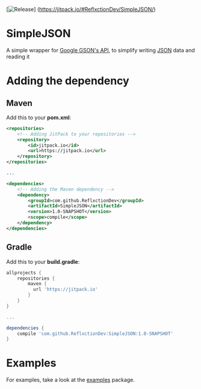 [license]: https://img.shields.io/badge/License-Apache%202.0-lightgrey.svg
[![Release](https://jitpack.io/v/org.bitbucket.User/Repo.svg)]
(https://jitpack.io/#ReflxctionDev/SimpleJSON/)
# SimpleJSON
A simple wrapper for [Google GSON's API](https://github.com/google/gson), to simplify writing [JSON](http://json.org/) data and reading it

# Adding the dependency
## Maven

Add this to your **pom.xml**:
```xml
<repositories>
    <!-- Adding JitPack to your repositories -->
    <repository>
    	<id>jitpack.io</id>
        <url>https://jitpack.io</url>
    </repository>
</repositories>

...

<dependencies>
    <!-- Adding the Maven dependency -->
    <dependency>
        <groupId>com.github.ReflxctionDev</groupId>
        <artifactId>SimpleJSON</artifactId>
        <version>1.0-SNAPSHOT</version>
        <scope>compile</scope>
    </dependency>
</dependencies>
```

## Gradle

Add this to your **build.gradle**:

```groovy
allprojects {
    repositories {
	    maven {
	      url 'https://jitpack.io'
	    }
    }
}

...

dependencies {
    compile 'com.github.ReflxctionDev:SimpleJSON:1.0-SNAPSHOT'
}
```

# Examples
For examples, take a look at the [examples](https://github.com/ReflxctionDev/SimpleJSON/tree/master/src/test/java/examples) package.